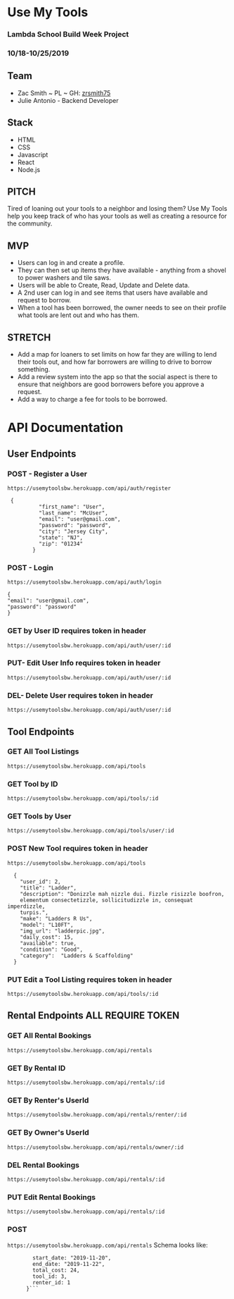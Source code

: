 # Use My Tools

### Lambda School Build Week Project

### 10/18-10/25/2019

## Team

- Zac Smith ~ PL ~ GH: [zrsmith75](https://github.com/zrsmith75)
- Julie Antonio - Backend Developer

## Stack

- HTML
- CSS
- Javascript
- React
- Node.js

## PITCH

Tired of loaning out your tools to a neighbor and losing them? Use My Tools help you keep track of who has your tools as well as creating a resource for the community.

## MVP

- Users can log in and create a profile.
- They can then set up items they have available - anything from a shovel to power washers and tile saws.
- Users will be able to Create, Read, Update and Delete data.
- A 2nd user can log in and see items that users have available and request to borrow.
- When a tool has been borrowed, the owner needs to see on their profile what tools are lent out and who has them.

## STRETCH

- Add a map for loaners to set limits on how far they are willing to lend their tools out, and how far borrowers are willing to drive to borrow something.
- Add a review system into the app so that the social aspect is there to ensure that neighbors are good borrowers before you approve a request.
- Add a way to charge a fee for tools to be borrowed.


# API Documentation

## User Endpoints

### POST - Register a User 
`https://usemytoolsbw.herokuapp.com/api/auth/register`

```
 {
          "first_name": "User",
          "last_name": "McUser",
          "email": "user@gmail.com",
          "password": "password",
          "city": "Jersey City",
          "state": "NJ",
          "zip": "01234"
        }
```

### POST - Login 
`https://usemytoolsbw.herokuapp.com/api/auth/login`
```
{
"email": "user@gmail.com",
"password": "password"
}
```

### GET by User ID **requires token in header**
`https://usemytoolsbw.herokuapp.com/api/auth/user/:id` 

### PUT- Edit User Info **requires token in header**
`https://usemytoolsbw.herokuapp.com/api/auth/user/:id`

### DEL- Delete User **requires token in header**
`https://usemytoolsbw.herokuapp.com/api/auth/user/:id`

## Tool Endpoints

### GET All Tool Listings 
`https://usemytoolsbw.herokuapp.com/api/tools`

### GET Tool by ID 
`https://usemytoolsbw.herokuapp.com/api/tools/:id`

### GET Tools by User 
`https://usemytoolsbw.herokuapp.com/api/tools/user/:id`

### POST New Tool **requires token in header**
`https://usemytoolsbw.herokuapp.com/api/tools`
```
  {
    "user_id": 2,
    "title": "Ladder",
    "description": "Donizzle mah nizzle dui. Fizzle risizzle boofron, 
    elementum consectetizzle, sollicitudizzle in, consequat imperdizzle,
    turpis.",
    "make": "Ladders R Us",
    "model": "L10FT",
    "img_url": "ladderpic.jpg",
    "daily_cost": 15,
    "available": true,
    "condition": "Good",
    "category":  "Ladders & Scaffolding"
  }
  ```

### PUT Edit a Tool Listing **requires token in header**
`https://usemytoolsbw.herokuapp.com/api/tools/:id` 

## Rental Endpoints  **ALL REQUIRE TOKEN**

### GET All Rental Bookings
`https://usemytoolsbw.herokuapp.com/api/rentals`

### GET By Rental ID 
`https://usemytoolsbw.herokuapp.com/api/rentals/:id`

### GET By Renter's UserId 
`https://usemytoolsbw.herokuapp.com/api/rentals/renter/:id`

### GET By Owner's UserId 
`https://usemytoolsbw.herokuapp.com/api/rentals/owner/:id`
### DEL Rental Bookings
`https://usemytoolsbw.herokuapp.com/api/rentals/:id`

### PUT Edit Rental Bookings
`https://usemytoolsbw.herokuapp.com/api/rentals/:id`

### POST 
`https://usemytoolsbw.herokuapp.com/api/rentals` 
Schema looks like:
  ```{
          start_date: "2019-11-20",
          end_date: "2019-11-22",
          total_cost: 24,
          tool_id: 3,
          renter_id: 1
        }```
